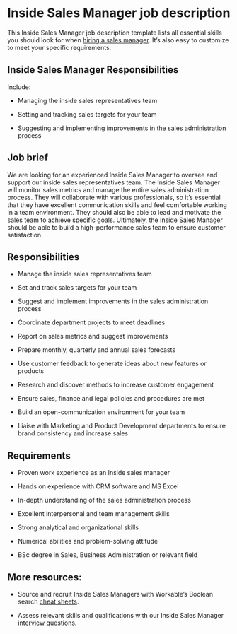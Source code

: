 # Inside Sales Manager job description
This Inside Sales Manager job description template lists all essential skills you should look for when <a href="https://resources.workable.com/tutorial/hiring-salespeople">hiring a sales manager</a>. It’s also easy to customize to meet your specific requirements.


## Inside Sales Manager Responsibilities

Include:

* Managing the inside sales representatives team

* Setting and tracking sales targets for your team

* Suggesting and implementing improvements in the sales administration process


## Job brief

We are looking for an experienced Inside Sales Manager to oversee and support our inside sales representatives team.
The Inside Sales Manager will monitor sales metrics and manage the entire sales administration process. They will collaborate with various professionals, so it’s essential that they have excellent communication skills and feel comfortable working in a team environment. They should also be able to lead and motivate the sales team to achieve specific goals.
Ultimately, the Inside Sales Manager should be able to build a high-performance sales team to ensure customer satisfaction.


## Responsibilities

* Manage the inside sales representatives team

* Set and track sales targets for your team

* Suggest and implement improvements in the sales administration process

* Coordinate department projects to meet deadlines

* Report on sales metrics and suggest improvements

* Prepare monthly, quarterly and annual sales forecasts

* Use customer feedback to generate ideas about new features or products

* Research and discover methods to increase customer engagement

* Ensure sales, finance and legal policies and procedures are met

* Build an open-communication environment for your team

* Liaise with Marketing and Product Development departments to ensure brand consistency and increase sales


## Requirements

* Proven work experience as an Inside sales manager

* Hands on experience with CRM software and MS Excel

* In-depth understanding of the sales administration process

* Excellent interpersonal and team management skills

* Strong analytical and organizational skills

* Numerical abilities and problem-solving attitude

* BSc degree in Sales, Business Administration or relevant field

## More resources:
* Source and recruit Inside Sales Managers with Workable’s Boolean search <a href="https://resources.workable.com/hire-front-end-web-developers-boolean-search-strings">cheat sheets</a><a href="https://resources.workable.com/find-salespeople-boolean-search-strings"></a>.

* Assess relevant skills and qualifications with our Inside Sales Manager <a href="https://resources.workable.com/inside-sales-manager-interview-questions">interview questions</a>.

